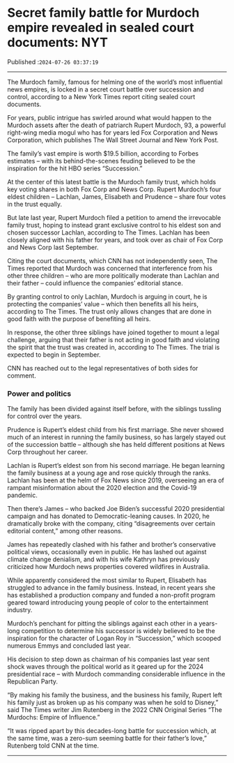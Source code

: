 # Secret family battle for Murdoch empire revealed in sealed court documents: NYT

Published :`2024-07-26 03:37:19`

---

The Murdoch family, famous for helming one of the world’s most influential news empires, is locked in a secret court battle over succession and control, according to a New York Times report citing sealed court documents.

For years, public intrigue has swirled around what would happen to the Murdoch assets after the death of patriarch Rupert Murdoch, 93, a powerful right-wing media mogul who has for years led Fox Corporation and News Corporation, which publishes The Wall Street Journal and New York Post.

The family’s vast empire is worth $19.5 billion, according to Forbes estimates – with its behind-the-scenes feuding believed to be the inspiration for the hit HBO series “Succession.”

At the center of this latest battle is the Murdoch family trust, which holds key voting shares in both Fox Corp and News Corp. Rupert Murdoch’s four eldest children – Lachlan, James, Elisabeth and Prudence – share four votes in the trust equally.

But late last year, Rupert Murdoch filed a petition to amend the irrevocable family trust, hoping to instead grant exclusive control to his eldest son and chosen successor Lachlan, according to The Times. Lachlan has been closely aligned with his father for years, and took over as chair of Fox Corp and News Corp last September.

Citing the court documents, which CNN has not independently seen, The Times reported that Murdoch was concerned that interference from his other three children – who are more politically moderate than Lachlan and their father – could influence the companies’ editorial stance.

By granting control to only Lachlan, Murdoch is arguing in court, he is protecting the companies’ value – which then benefits all his heirs, according to The Times. The trust only allows changes that are done in good faith with the purpose of benefiting all heirs.

In response, the other three siblings have joined together to mount a legal challenge, arguing that their father is not acting in good faith and violating the spirit that the trust was created in, according to The Times. The trial is expected to begin in September.

CNN has reached out to the legal representatives of both sides for comment.

### Power and politics

The family has been divided against itself before, with the siblings tussling for control over the years.

Prudence is Rupert’s eldest child from his first marriage. She never showed much of an interest in running the family business, so has largely stayed out of the succession battle – although she has held different positions at News Corp throughout her career.

Lachlan is Rupert’s eldest son from his second marriage. He began learning the family business at a young age and rose quickly through the ranks. Lachlan has been at the helm of Fox News since 2019, overseeing an era of rampant misinformation about the 2020 election and the Covid-19 pandemic.

Then there’s James – who backed Joe Biden’s successful 2020 presidential campaign and has donated to Democratic-leaning causes. In 2020, he dramatically broke with the company, citing “disagreements over certain editorial content,” among other reasons.

James has repeatedly clashed with his father and brother’s conservative political views, occasionally even in public. He has lashed out against climate change denialism, and with his wife Kathryn has previously criticized how Murdoch news properties covered wildfires in Australia.

While apparently considered the most similar to Rupert, Elisabeth has struggled to advance in the family business. Instead, in recent years she has established a production company and funded a non-profit program geared toward introducing young people of color to the entertainment industry.

Murdoch’s penchant for pitting the siblings against each other in a years-long competition to determine his successor is widely believed to be the inspiration for the character of Logan Roy in “Succession,” which scooped numerous Emmys and concluded last year.

His decision to step down as chairman of his companies last year sent shock waves through the political world as it geared up for the 2024 presidential race – with Murdoch commanding considerable influence in the Republican Party.

“By making his family the business, and the business his family, Rupert left his family just as broken up as his company was when he sold to Disney,” said The Times writer Jim Rutenberg in the 2022 CNN Original Series “The Murdochs: Empire of Influence.”

“It was ripped apart by this decades-long battle for succession which, at the same time, was a zero-sum seeming battle for their father’s love,” Rutenberg told CNN at the time.

---

